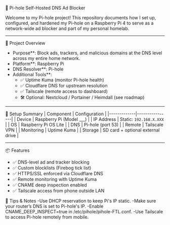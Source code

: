 🍍 Pi-hole Self-Hosted DNS Ad Blocker

Welcome to my Pi-hole project! This repository documents how I set up, configured, and hardened my Pi-hole on a Raspberry Pi 4 to serve as a network-wide ad blocker and part of my personal homelab.

---

🔧 Project Overview
- Purpose**: Block ads, trackers, and malicious domains at the DNS level across my entire home network.
- Platform**: Raspberry Pi
- DNS Resolver**: Pi-hole
- Additional Tools**:
  - ✅ Uptime Kuma (monitor Pi-hole health)
  - ✅ Cloudflare DNS for upstream resolution
  - ✅ Tailscale (remote access to dashboard)
  - 🛠️ Optional: Nextcloud / Portainer / Heimdall (see roadmap)

---

🧱 Setup Summary
| Component   | Configuration |
|-------------|----------------|
| Device      | Raspberry Pi (Model ___) |
| IP Address  | Static: `192.168.X.XXX` |
| OS          | Raspberry Pi OS Lite |
| DNS         | Pi-hole (port 53) |
| Remote      | Tailscale VPN |
| Monitoring  | Uptime Kuma |
| Storage     | SD card + optional external drive |

---

📦 Features
- ✅ DNS-level ad and tracker blocking
- ✅ Custom blocklists (Firebog tick list)
- ✅ HTTPS/SSL enforced via Cloudflare DNS
- ✅ Remote monitoring with Uptime Kuma
- ✅ CNAME deep inspection enabled
- ✅ Tailscale access from phone outside LAN

🧠 Tips & Notes
-Use DHCP reservation to keep Pi's IP static.
-Make sure your router’s DNS is set to Pi-hole's IP.
-Enable CNAME_DEEP_INSPECT=true in /etc/pihole/pihole-FTL.conf.
-Use Tailscale to access Pi-hole remotely from mobile.
